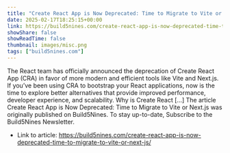 ```yaml
---
title: "Create React App is Now Deprecated: Time to Migrate to Vite or Next.js"
date: 2025-02-17T18:25:15+00:00
link: https://build5nines.com/create-react-app-is-now-deprecated-time-to-migrate-to-vite-or-next-js/
showShare: false
showReadTime: false
thumbnail: images/misc.png
tags: ["build5nines.com"]
---
```

The React team has officially announced the deprecation of Create React App (CRA) in favor of more modern and efficient tools like Vite and Next.js. If you’ve been using CRA to bootstrap your React applications, now is the time to explore better alternatives that provide improved performance, developer experience, and scalability. Why is Create React […]
The article Create React App is Now Deprecated: Time to Migrate to Vite or Next.js was originally published on Build5Nines. To stay up-to-date, Subscribe to the Build5Nines Newsletter.

- Link to article: https://build5nines.com/create-react-app-is-now-deprecated-time-to-migrate-to-vite-or-next-js/